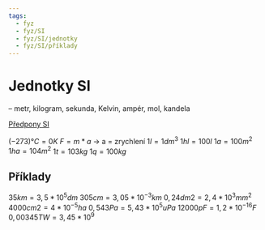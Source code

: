 ```yaml
---
tags:
  - fyz
  - fyz/SI
  - fyz/SI/jednotky
  - fyz/SI/příklady
---
```

# Jednotky SI
– metr, kilogram, sekunda, Kelvin, ampér, mol, kandela 

[Předpony SI](./Veličiny.md#Jednotky%20SI)

$(-273)°C = 0K$
$F = m*a$
-> a = zrychlení 
$1l = 1dm^3$
$1hl = 100l$
$1a = 100m^2$
$1ha = 104m^2$ 
$1t = 103kg$
$1q = 100kg$

## Příklady
$35km = 3,5 * 10^5dm$
$305cm = 3,05 * 10^{-3}km$
$0,24 dm2 = 2,4 * 10^3mm^2$
$4000cm2 = 4 * 10^{-5} ha$
$0,543Pa = 5,43 * 10^5 uPa$
$12000pF = 1,2 * 10^{-16}F$
$0,00345TW = 3,45 * 10^9$